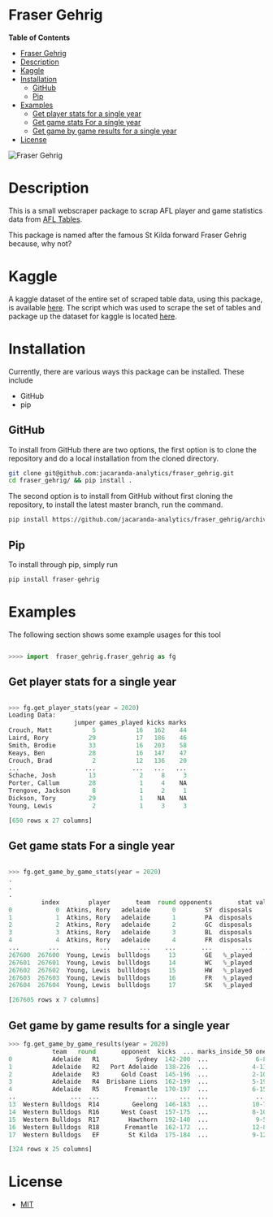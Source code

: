Fraser Gehrig 
==================

<!-- markdown-toc start - Don't edit this section. Run M-x markdown-toc-refresh-toc -->
**Table of Contents**

- [Fraser Gehrig ](#fraser-gehrig)
- [Description](#description)
- [Kaggle](#kaggle)
- [Installation](#installation)
    - [GitHub](#github)
    - [Pip](#pip)
- [Examples](#examples)
    - [Get player stats for a single year](#get--player-stats-for-a-single-year)
    - [Get game stats For a single year](#get-game-stats-for-a-single-year)
    - [Get game by game results for a single year](#get--game-by-game-results-for-a-single-year)
- [License](#license)

<!-- markdown-toc end -->

![Fraser Gehrig](https://i.ytimg.com/vi/fvE6R92tTG0/sddefault.jpg)

# Description 

This is a small webscraper package to scrap AFL player and game statistics data from [AFL Tables](https://afltables.com/afl/afl_index.html). 

This package is named after the famous St Kilda forward Fraser Gehrig because, why not? 


# Kaggle 

A kaggle dataset of the entire set of scraped table data, using this package, is available [here](https://www.kaggle.com/datasets/gabrieldennis/afl-player-and-game-data-and-statistics18972022). 
The script which was used to scrape the set of tables and package up the dataset for kaggle is located [here](examples/kaggle_data.py). 

# Installation 

Currently, there are various ways this package can be installed. 
These include 

- GitHub 
- pip

## GitHub 

To install from GitHub there are two options, 
the first option is to clone the repository and do a local installation from the cloned directory. 

```sh
git clone git@github.com:jacaranda-analytics/fraser_gehrig.git
cd fraser_gehrig/ && pip install . 
```

The second option is to install from GitHub without first cloning the repository, 
to install the latest master branch, run the command. 

```sh
pip install https://github.com/jacaranda-analytics/fraser_gehrig/archive/master.zip
```

## Pip 

To install through pip, simply run 

```python 
pip install fraser-gehrig
```


# Examples 

The following section shows some example usages for this tool 


```python 

>>>> import  fraser_gehrig.fraser_gehrig as fg 

```

## Get player stats for a single year 


```python 

>>> fg.get_player_stats(year = 2020)
Loading Data:
                  jumper games_played kicks marks
Crouch, Matt           5           16   162    44
Laird, Rory           29           17   186    46
Smith, Brodie         33           16   203    58
Keays, Ben            28           16   147    47
Crouch, Brad           2           12   136    20
...                  ...          ...   ...   ...
Schache, Josh         13            2     8     3
Porter, Callum        28            1     4    NA
Trengove, Jackson      8            1     2     1
Dickson, Tory         29            1    NA    NA
Young, Lewis           2            1     3     3

[650 rows x 27 columns]

```

## Get game stats For a single year 


```python 
 
>>> fg.get_game_by_game_stats(year = 2020)
.
.
.
         index        player       team  round opponents       stat value
0            0  Atkins, Rory   adelaide      0        SY  disposals    14
1            1  Atkins, Rory   adelaide      1        PA  disposals    10
2            2  Atkins, Rory   adelaide      2        GC  disposals     3
3            3  Atkins, Rory   adelaide      3        BL  disposals    NA
4            4  Atkins, Rory   adelaide      4        FR  disposals    NA
...        ...           ...        ...    ...       ...        ...   ...
267600  267600  Young, Lewis  bullldogs     13        GE   %_played    NA
267601  267601  Young, Lewis  bullldogs     14        WC   %_played    NA
267602  267602  Young, Lewis  bullldogs     15        HW   %_played    NA
267603  267603  Young, Lewis  bullldogs     16        FR   %_played    NA
267604  267604  Young, Lewis  bullldogs     17        SK   %_played    NA

[267605 rows x 7 columns]


```

## Get game by game results for a single year


```python 
>>> fg.get_game_by_game_results(year = 2020)
            team   round       opponent  kicks  ... marks_inside_50 one_percenters bounces goal_assist
0           Adelaide   R1          Sydney  142-200  ...             6-8          38-47     7-0         7-7
1           Adelaide   R2   Port Adelaide  138-226  ...            4-13          41-45      NA         5-9
2           Adelaide   R3      Gold Coast  145-196  ...            2-10          33-36     2-4         2-7
3           Adelaide   R4  Brisbane Lions  162-199  ...            5-19          34-42     1-3         5-9
4           Adelaide   R5       Fremantle  170-197  ...            6-15          32-29     2-6         2-7
..               ...  ...             ...      ...  ...             ...            ...     ...         ...
13  Western Bulldogs  R14         Geelong  146-183  ...            10-7          49-40     1-5         7-7
14  Western Bulldogs  R16      West Coast  157-175  ...            8-10          38-35     1-4         3-7
15  Western Bulldogs  R17        Hawthorn  192-140  ...             9-5          61-50     0-1         9-4
16  Western Bulldogs  R18       Fremantle  162-172  ...            12-8          55-31     6-3         8-5
17  Western Bulldogs   EF        St Kilda  175-184  ...            9-12          48-44     3-6         4-7

[324 rows x 25 columns]
```


# License 

- [MIT](LICENCE.md)






